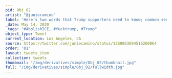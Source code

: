 ```yaml
---
pid: Obj_02
artist: "@juniecamino"
label: 'Here’s two words that Trump supporters need to know; common sense '
_date: May 14, 2020
_tags: "#AbolishICE, #fucktrump, #Trump"
object_type: Tweet
current_location: Los Angeles, CA
source: https://twitter.com/juniecamino/status/1260863694516260864
order: '01'
layout: tweets_item
collection: tweets
thumbnail: "/img/derivatives/simple/Obj_02/thumbnail.jpg"
full: "/img/derivatives/simple/Obj_02/fullwidth.jpg"
---
```

